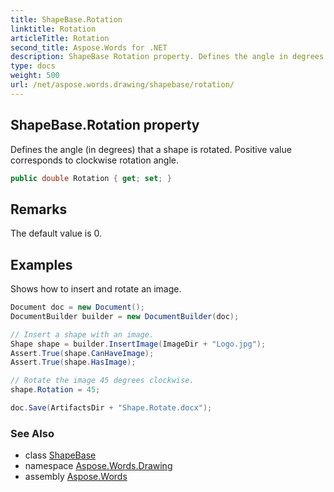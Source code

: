 ```yaml
---
title: ShapeBase.Rotation
linktitle: Rotation
articleTitle: Rotation
second_title: Aspose.Words for .NET
description: ShapeBase Rotation property. Defines the angle in degrees that a shape is rotated. Positive value corresponds to clockwise rotation angle in C#.
type: docs
weight: 500
url: /net/aspose.words.drawing/shapebase/rotation/
---
```

## ShapeBase.Rotation property

Defines the angle (in degrees) that a shape is rotated. Positive value corresponds to clockwise rotation angle.

```csharp
public double Rotation { get; set; }
```

## Remarks

The default value is 0.

## Examples

Shows how to insert and rotate an image.

```csharp
Document doc = new Document();
DocumentBuilder builder = new DocumentBuilder(doc);

// Insert a shape with an image.
Shape shape = builder.InsertImage(ImageDir + "Logo.jpg");
Assert.True(shape.CanHaveImage);
Assert.True(shape.HasImage);

// Rotate the image 45 degrees clockwise.
shape.Rotation = 45;

doc.Save(ArtifactsDir + "Shape.Rotate.docx");
```

### See Also

* class [ShapeBase](../)
* namespace [Aspose.Words.Drawing](../../../aspose.words.drawing/)
* assembly [Aspose.Words](../../../)
